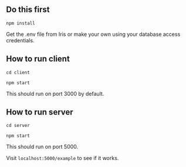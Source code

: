 ## Do this first

`npm install`

Get the .env file from Iris or make your own using your database access credentials.

## How to run client

`cd client`

`npm start`

This should run on port 3000 by default.

## How to run server

`cd server`

`npm start`

This should run on port 5000.

Visit `localhost:5000/example` to see if it works.